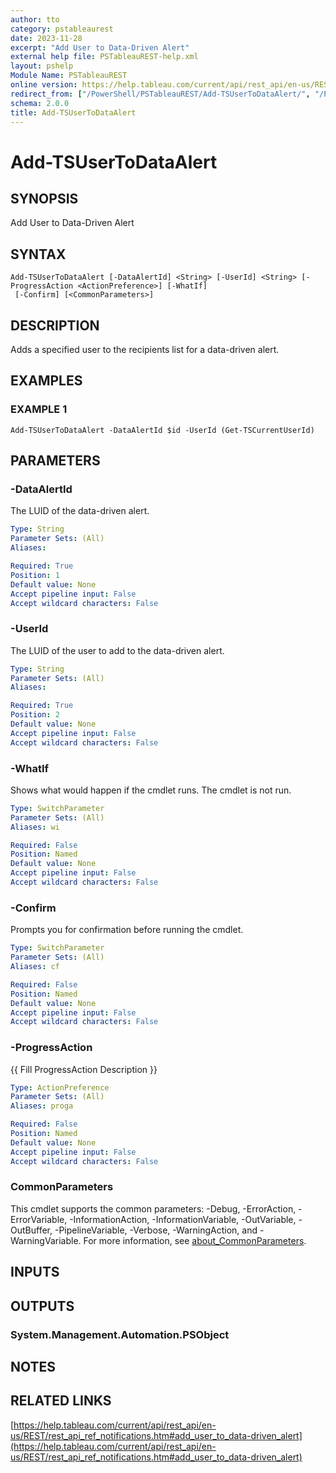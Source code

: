 ```yaml
---
author: tto
category: pstableaurest
date: 2023-11-28
excerpt: "Add User to Data-Driven Alert"
external help file: PSTableauREST-help.xml
layout: pshelp
Module Name: PSTableauREST
online version: https://help.tableau.com/current/api/rest_api/en-us/REST/rest_api_ref_notifications.htm#add_user_to_data-driven_alert
redirect_from: ["/PowerShell/PSTableauREST/Add-TSUserToDataAlert/", "/PowerShell/PSTableauREST/add-tsusertodataalert/", "/PowerShell/add-tsusertodataalert/"]
schema: 2.0.0
title: Add-TSUserToDataAlert
---
```


# Add-TSUserToDataAlert

## SYNOPSIS
Add User to Data-Driven Alert

## SYNTAX

```
Add-TSUserToDataAlert [-DataAlertId] <String> [-UserId] <String> [-ProgressAction <ActionPreference>] [-WhatIf]
 [-Confirm] [<CommonParameters>]
```

## DESCRIPTION
Adds a specified user to the recipients list for a data-driven alert.

## EXAMPLES

### EXAMPLE 1
```
Add-TSUserToDataAlert -DataAlertId $id -UserId (Get-TSCurrentUserId)
```

## PARAMETERS

### -DataAlertId
The LUID of the data-driven alert.

```yaml
Type: String
Parameter Sets: (All)
Aliases:

Required: True
Position: 1
Default value: None
Accept pipeline input: False
Accept wildcard characters: False
```

### -UserId
The LUID of the user to add to the data-driven alert.

```yaml
Type: String
Parameter Sets: (All)
Aliases:

Required: True
Position: 2
Default value: None
Accept pipeline input: False
Accept wildcard characters: False
```

### -WhatIf
Shows what would happen if the cmdlet runs.
The cmdlet is not run.

```yaml
Type: SwitchParameter
Parameter Sets: (All)
Aliases: wi

Required: False
Position: Named
Default value: None
Accept pipeline input: False
Accept wildcard characters: False
```

### -Confirm
Prompts you for confirmation before running the cmdlet.

```yaml
Type: SwitchParameter
Parameter Sets: (All)
Aliases: cf

Required: False
Position: Named
Default value: None
Accept pipeline input: False
Accept wildcard characters: False
```

### -ProgressAction
{{ Fill ProgressAction Description }}

```yaml
Type: ActionPreference
Parameter Sets: (All)
Aliases: proga

Required: False
Position: Named
Default value: None
Accept pipeline input: False
Accept wildcard characters: False
```

### CommonParameters
This cmdlet supports the common parameters: -Debug, -ErrorAction, -ErrorVariable, -InformationAction, -InformationVariable, -OutVariable, -OutBuffer, -PipelineVariable, -Verbose, -WarningAction, and -WarningVariable. For more information, see [about_CommonParameters](http://go.microsoft.com/fwlink/?LinkID=113216).

## INPUTS

## OUTPUTS

### System.Management.Automation.PSObject
## NOTES

## RELATED LINKS

[https://help.tableau.com/current/api/rest_api/en-us/REST/rest_api_ref_notifications.htm#add_user_to_data-driven_alert](https://help.tableau.com/current/api/rest_api/en-us/REST/rest_api_ref_notifications.htm#add_user_to_data-driven_alert)


